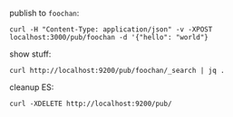 publish to `foochan`:

    curl -H "Content-Type: application/json" -v -XPOST localhost:3000/pub/foochan -d '{"hello": "world"}

show stuff:

    curl http://localhost:9200/pub/foochan/_search | jq .

cleanup ES:

    curl -XDELETE http://localhost:9200/pub/
